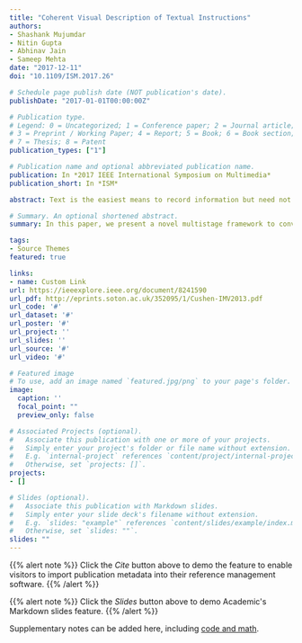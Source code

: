 ```yaml
---
title: "Coherent Visual Description of Textual Instructions"
authors:
- Shashank Mujumdar
- Nitin Gupta
- Abhinav Jain
- Sameep Mehta
date: "2017-12-11"
doi: "10.1109/ISM.2017.26"

# Schedule page publish date (NOT publication's date).
publishDate: "2017-01-01T00:00:00Z"

# Publication type.
# Legend: 0 = Uncategorized; 1 = Conference paper; 2 = Journal article;
# 3 = Preprint / Working Paper; 4 = Report; 5 = Book; 6 = Book section;
# 7 = Thesis; 8 = Patent
publication_types: ["1"]

# Publication name and optional abbreviated publication name.
publication: In *2017 IEEE International Symposium on Multimedia*
publication_short: In *ISM*

abstract: Text is the easiest means to record information but need not always be the best means for understanding a concept. In psychological theories, it is argued that when information is presented visually, it provides a better means to understand a concept. While techniques exist for generating text from a given image, the inverse problem that is to automatically fetch coherent images to represent a given set of instructions (sequence of text), is a hard one. In this paper, we present a novel multistage framework to convert textual instructions into coherent visual descriptions (text instructions annotated with images). The key components in the proposed approach are: (i) novel framework, which combines the text as well as image analysis to generate visual descriptions; (ii) ensure coherency across visual descriptions, using a combination of deep learning and graph based approach. Effectiveness of our proposed approach is shown through a user study on a dataset of instructions and corresponding images collected from WikiHow website.

# Summary. An optional shortened abstract.
summary: In this paper, we present a novel multistage framework to convert textual instructions into coherent visual descriptions (text instructions annotated with images).

tags:
- Source Themes
featured: true

links:
- name: Custom Link
url: https://ieeexplore.ieee.org/document/8241590
url_pdf: http://eprints.soton.ac.uk/352095/1/Cushen-IMV2013.pdf
url_code: '#'
url_dataset: '#'
url_poster: '#'
url_project: ''
url_slides: ''
url_source: '#'
url_video: '#'

# Featured image
# To use, add an image named `featured.jpg/png` to your page's folder. 
image:
  caption: ''
  focal_point: ""
  preview_only: false

# Associated Projects (optional).
#   Associate this publication with one or more of your projects.
#   Simply enter your project's folder or file name without extension.
#   E.g. `internal-project` references `content/project/internal-project/index.md`.
#   Otherwise, set `projects: []`.
projects:
- []

# Slides (optional).
#   Associate this publication with Markdown slides.
#   Simply enter your slide deck's filename without extension.
#   E.g. `slides: "example"` references `content/slides/example/index.md`.
#   Otherwise, set `slides: ""`.
slides: ""
---
```


{{% alert note %}}
Click the *Cite* button above to demo the feature to enable visitors to import publication metadata into their reference management software.
{{% /alert %}}

{{% alert note %}}
Click the *Slides* button above to demo Academic's Markdown slides feature.
{{% /alert %}}

Supplementary notes can be added here, including [code and math](https://sourcethemes.com/academic/docs/writing-markdown-latex/).

